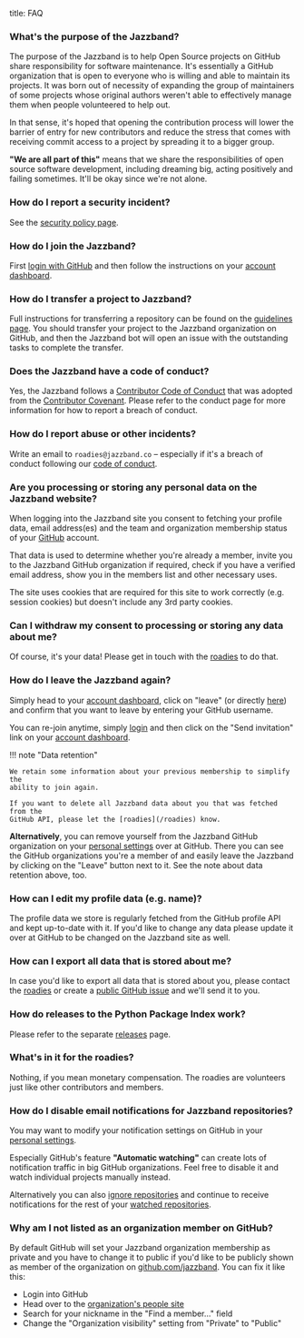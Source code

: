 title: FAQ

### What's the purpose of the Jazzband?

The purpose of the Jazzband is to help Open Source projects on GitHub
share responsibility for software maintenance. It's essentially a GitHub
organization that is open to everyone who is willing and able to maintain
its projects. It was born out of necessity of expanding the group of
maintainers of some projects whose original authors weren't able to
effectively manage them when people volunteered to help out.

In that sense, it's hoped that opening the contribution process will lower
the barrier of entry for new contributors and reduce the stress that comes
with receiving commit access to a project by spreading it to a bigger group.

**"We are all part of this"** means that we share the responsibilities of
open source software development, including dreaming big, acting positively
and failing sometimes. It'll be okay since we're not alone.

### How do I report a security incident?

See the [security policy page](/about/security).

### How do I join the Jazzband?

First [login with GitHub](/account/login) and then follow the instructions
on your [account dashboard](/account).

### How do I transfer a project to Jazzband?
Full instructions for transferring a repository can be found on the
[guidelines page](/about/guidelines). You should transfer your project to
the Jazzband organization on GitHub, and then the Jazzband bot will open an
issue with the outstanding tasks to complete the transfer.

### Does the Jazzband have a code of conduct?

Yes, the Jazzband follows a [Contributor Code of Conduct](/about/conduct)
that was adopted from the [Contributor Covenant](http://contributor-covenant.org).
Please refer to the conduct page for more information for how to report a
breach of conduct.

### How do I report abuse or other incidents?

Write an email to `roadies@jazzband.co` – especially if it's a breach of
conduct following our [code of conduct](/about/conduct).

### Are you processing or storing any personal data on the Jazzband website?

When logging into the Jazzband site you consent to fetching your profile
data, email address(es) and the team and organization membership status
of your [GitHub] account.

That data is used to determine whether you're already a member,
invite you to the Jazzband GitHub organization if required, check
if you have a verified email address, show you in the members list
and other necessary uses.

The site uses cookies that are required for this site to work correctly
(e.g. session cookies) but doesn't include any 3rd party cookies.

[GitHub]: https://github.com/

### Can I withdraw my consent to processing or storing any data about me?

Of course, it's your data! Please get in touch with the [roadies](/roadies)
to do that.

### How do I leave the Jazzband again?

Simply head to your [account dashboard](/account), click on "leave"
(or directly [here](/account/leave)) and confirm that you want to leave by
entering your GitHub username.

You can re-join anytime, simply [login](/account/login) and then
click on the "Send invitation" link on your [account dashboard](/account).

!!! note "Data retention"

    We retain some information about your previous membership to simplify the
    ability to join again.

    If you want to delete all Jazzband data about you that was fetched from the
    GitHub API, please let the [roadies](/roadies) know.

**Alternatively**, you can remove yourself from the Jazzband GitHub organization
on your [personal settings](https://github.com/settings/organizations) over at
GitHub. There you can see the GitHub organizations you're a member of and easily
leave the Jazzband by clicking on the "Leave" button next to it. See the note
about data retention above, too.

### How can I edit my profile data (e.g. name)?

The profile data we store is regularly fetched from the GitHub profile
API and kept up-to-date with it. If you'd like to change any data
please update it over at GitHub to be changed on the Jazzband site as well.

### How can I export all data that is stored about me?

In case you'd like to export all data that is stored about you, please
contact the [roadies](/roadies) or create a
[public GitHub issue](/roadies/issue) and we'll send it to you.

### How do releases to the Python Package Index work?

Please refer to the separate [releases](/about/releases) page.

### What's in it for the roadies?

Nothing, if you mean monetary compensation. The roadies are volunteers
just like other contributors and members.

### How do I disable email notifications for Jazzband repositories?

You may want to modify your notification settings on GitHub in your
[personal settings](https://github.com/settings/notifications).

Especially GitHub's feature **"Automatic watching"** can create lots of
notification traffic in big GitHub organizations. Feel free to disable it
and watch individual projects manually instead.

Alternatively you can also [ignore repositories] and continue to receive
notifications for the rest of your [watched repositories].

[ignore repositories]: https://help.github.com/articles/unwatching-repositories/
[watched repositories]: https://github.com/watching

### Why am I not listed as an organization member on GitHub?

By default GitHub will set your Jazzband organization membership as private
and you have to change it to public if you'd like to be publicly shown
as member of the organization on
[github.com/jazzband](https://github.com/jazzband). You can fix it like this:

- Login into GitHub
- Head over to the
  [organization's people site](https://github.com/orgs/jazzband/people)
- Search for your nickname in the "Find a member..." field
- Change the "Organization visibility" setting from "Private" to "Public"
